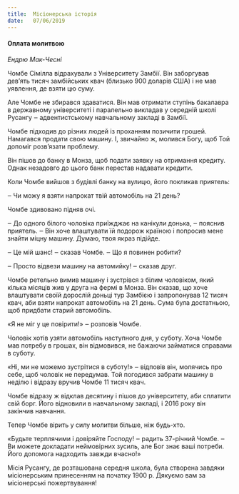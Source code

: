 ```yaml
---
title:  Місіонерська історія
date:   07/06/2019
---
```


#### Оплата молитвою
_Ендрю Мак-Чесні_

Чомбе Сімілла відрахували з Університету Замбії. Він заборгував дев’ять тисяч замбійських квач (близько 900 доларів США) і не мав уявлення, де взяти цю суму.

Але Чомбе не збирався здаватися. Він мав отримати ступінь бакалавра в державному університеті і паралельно викладав у середній школі Русангу ‒ адвентистському навчальному закладі в Замбії.

Чомбе підходив до різних людей із проханням позичити грошей. Намагався продати свою машину. І, звичайно ж, молився Богу, щоб Той допоміг розв’язати проблему.

Він пішов до банку в Монза, щоб подати заявку на отримання кредиту. Однак незадовго до цього банк перестав надавати кредити.

Коли Чомбе вийшов з будівлі банку на вулицю, його покликав приятель:

‒ Чи можу я взяти напрокат твій автомобіль на 21 день?

Чомбе здивовано підняв очі.

‒ До одного білого чоловіка приїжджає на канікули донька, ‒ пояснив приятель. ‒ Він хоче влаштувати їй подорож країною і попросив мене знайти міцну машину. Думаю, твоя якраз підійде.

‒ Це мій шанс! ‒ сказав Чомбе. ‒ Що я повинен робити?

‒ Просто відвези машину на автомийку! ‒ сказав друг.

Чомбе ретельно вимив машину і зустрівся з білим чоловіком, який кілька місяців жив у друга на фермі в Монза. Він сказав, що хоче влаштувати своїй дорослій доньці тур Замбією і запропонував 12 тисяч квач, аби взяти напрокат автомобіль на 21 день. Сума була достатньою, щоб придбати старий автомобіль.

«Я не міг у це повірити!» ‒ розповів Чомбе.

Чоловік хотів узяти автомобіль наступного дня, у суботу. Хоча Чомбе мав потребу в грошах, він відмовився, не бажаючи займатися справами в суботу.

«Ні, ми не можемо зустрітися в суботу!» ‒ відповів він, молячись про себе, щоб чоловік не передумав. Той погодився забрати машину в неділю і відразу вручив Чомбе 11 тисяч квач.

Чомбе відразу ж відклав десятину і пішов до університету, аби сплатити свій борг. Його відновили в навчальному закладі, і 2016 року він закінчив навчання.

Тепер Чомбе вірить у силу молитви більше, ніж будь-хто.

«Будьте терплячими і довіряйте Господу! ‒ радить 37-річний Чомбе. ‒ Ви можете докладати неймовірних зусиль, але Бог знає ваші потреби. Його допомога надходить завжди вчасно!»

Місія Русангу, де розташована середня школа, була створена завдяки місіонерським принесенням на початку 1900 р. Дякуємо вам за місіонерські пожертвування!